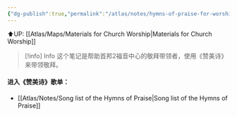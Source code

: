 ```yaml
---
{"dg-publish":true,"permalink":"/atlas/notes/hymns-of-praise-for-worship-leaders/","noteIcon":""}
---
```


⬆️UP: [[Atlas/Maps/Materials for Church Worship\|Materials for Church Worship]]

> [!info] Info
这个笔记是帮助首邦2福音中心的敬拜带领者，使用《赞美诗》来带领敬拜。

#### 进入《赞美诗》歌单：
- [[Atlas/Notes/Song list of the Hymns of Praise\|Song list of the Hymns of Praise]]
